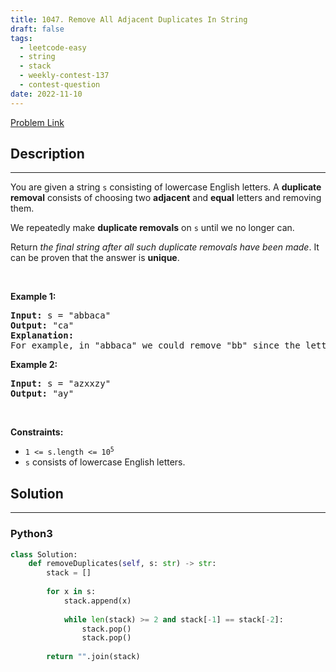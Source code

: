 ```yaml
---
title: 1047. Remove All Adjacent Duplicates In String
draft: false
tags: 
  - leetcode-easy
  - string
  - stack
  - weekly-contest-137
  - contest-question
date: 2022-11-10
---
```


[Problem Link](https://leetcode.com/problems/remove-all-adjacent-duplicates-in-string/)

## Description

---
<p>You are given a string <code>s</code> consisting of lowercase English letters. A <strong>duplicate removal</strong> consists of choosing two <strong>adjacent</strong> and <strong>equal</strong> letters and removing them.</p>

<p>We repeatedly make <strong>duplicate removals</strong> on <code>s</code> until we no longer can.</p>

<p>Return <em>the final string after all such duplicate removals have been made</em>. It can be proven that the answer is <strong>unique</strong>.</p>

<p>&nbsp;</p>
<p><strong class="example">Example 1:</strong></p>

<pre>
<strong>Input:</strong> s = &quot;abbaca&quot;
<strong>Output:</strong> &quot;ca&quot;
<strong>Explanation:</strong> 
For example, in &quot;abbaca&quot; we could remove &quot;bb&quot; since the letters are adjacent and equal, and this is the only possible move.  The result of this move is that the string is &quot;aaca&quot;, of which only &quot;aa&quot; is possible, so the final string is &quot;ca&quot;.
</pre>

<p><strong class="example">Example 2:</strong></p>

<pre>
<strong>Input:</strong> s = &quot;azxxzy&quot;
<strong>Output:</strong> &quot;ay&quot;
</pre>

<p>&nbsp;</p>
<p><strong>Constraints:</strong></p>

<ul>
	<li><code>1 &lt;= s.length &lt;= 10<sup>5</sup></code></li>
	<li><code>s</code> consists of lowercase English letters.</li>
</ul>


## Solution

---
### Python3
``` py title='remove-all-adjacent-duplicates-in-string'
class Solution:
    def removeDuplicates(self, s: str) -> str:
        stack = []
        
        for x in s:
            stack.append(x)
            
            while len(stack) >= 2 and stack[-1] == stack[-2]:
                stack.pop()
                stack.pop()
        
        return "".join(stack)



```

